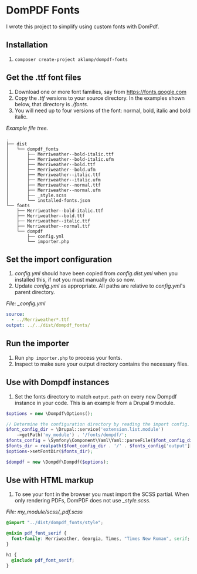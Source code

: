 # DomPDF Fonts

I wrote this project to simplify using custom fonts with DomPdf.

## Installation

1. `composer create-project aklump/dompdf-fonts`

## Get the .ttf font files

1. Download one or more font families, say from <https://fonts.google.com>
2. Copy the _.ttf_ versions to your source directory. In the examples shown below, that directory is _./fonts_.
3. You will need up to four versions of the font: normal, bold, italic and bold italic.

_Example file tree._

```
.
├── dist
│   └── dompdf_fonts
│       ├── Merriweather--bold-italic.ttf
│       ├── Merriweather--bold-italic.ufm
│       ├── Merriweather--bold.ttf
│       ├── Merriweather--bold.ufm
│       ├── Merriweather--italic.ttf
│       ├── Merriweather--italic.ufm
│       ├── Merriweather--normal.ttf
│       ├── Merriweather--normal.ufm
│       ├── _style.scss
│       └── installed-fonts.json
└── fonts
    ├── Merriweather--bold-italic.ttf
    ├── Merriweather--bold.ttf
    ├── Merriweather--italic.ttf
    ├── Merriweather--normal.ttf
    └── dompdf
        ├── config.yml
        └── importer.php
```

## Set the import configuration

1. _config.yml_ should have been copied from _config.dist.yml_ when you installed this, if not you must manually do so now.
2. Update _config.yml_ as appropriate. All paths are relative to _config.yml_'s parent directory.

_File: \_config.yml_

```yaml
source:
  - ../Merriweather*.ttf
output: ../../dist/dompdf_fonts/
```

## Run the importer

1. Run `php importer.php` to process your fonts.
2. Inspect to make sure your output directory contains the necessary files.

## Use with Dompdf instances

1. Set the fonts directory to match `output.path` on every new Dompdf instance in your code. This is an example from a Drupal 9 module.

```php
$options = new \Dompdf\Options();

// Determine the configuration directory by reading the import config.
$font_config_dir = \Drupal::service('extension.list.module')
    ->getPath('my_module') . '/fonts/dompdf/';
$fonts_config = \Symfony\Component\Yaml\Yaml::parseFile($font_config_dir . '/config.yml');
$fonts_dir = realpath($font_config_dir . '/' . $fonts_config['output']['path']);
$options->setFontDir($fonts_dir);

$dompdf = new \Dompdf\Dompdf($options);
```

## Use with HTML markup

1. To see your font in the browser you must import the SCSS partial. When only rendering PDFs, DomPDF does not use _\_style.scss_.

_File: my_module/scss/\_pdf.scss_

```scss
@import "../dist/dompdf_fonts/style";

@mixin pdf_font_serif {
  font-family: Merriweather, Georgia, Times, "Times New Roman", serif;
}

h1 {
  @include pdf_font_serif;
}
```
